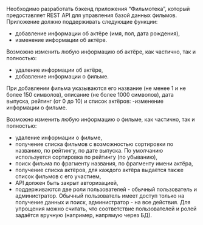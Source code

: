 Необходимо разработать бэкенд приложения “Фильмотека”, который предоставляет REST API для управления базой данных фильмов.
Приложение должно поддерживать следующие функции:
- добавление информации об актёре (имя, пол, дата рождения),
- изменение информации об актёре.

Возможно изменить любую информацию об актёре, как частично, так и полностью:
- удаление информации об актёре,
- добавление информации о фильме.

При добавлении фильма указываются его название (не менее 1 и не более 150 символов), описание (не более 1000 символов), дата выпуска, рейтинг (от 0 до 10) и список актёров:
-изменение информации о фильме.

Возможно изменить любую информацию о фильме, как частично, так и полностью:
- удаление информации о фильме,
- получение списка фильмов с возможностью сортировки по названию, по рейтингу, по дате выпуска. По умолчанию используется сортировка по рейтингу (по убыванию),
- поиск фильма по фрагменту названия, по фрагменту имени актёра,
- получение списка актёров, для каждого актёра выдаётся также список фильмов с его участием,
- API должен быть закрыт авторизацией,
- поддерживаются две роли пользователей - обычный пользователь и администратор. Обычный пользователь имеет доступ только на получение данных и поиск, администратор - на все действия. Для упрощения можно считать, что соответствие пользователей и ролей задаётся вручную (например, напрямую через БД).
